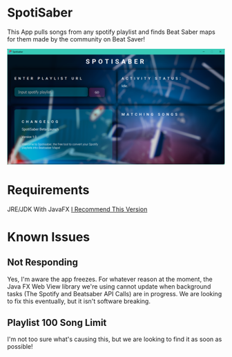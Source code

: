 # SpotiSaber
This App pulls songs from any spotify playlist and finds Beat Saber maps for them made by the community on Beat Saver!

![Image of Yaktocat](https://github.com/jerrymarshall2004/spotisaber/blob/main/java_rSjVZC7dXE.png)

# Requirements
JRE/JDK With JavaFX
[I Recommend This Version](https://www.oracle.com/ca-en/java/technologies/javase/javase-jdk8-downloads.html)

# Known Issues
## Not Responding
Yes, I'm aware the app freezes. For whatever reason at the moment, the Java FX Web View library we're using cannot update when background tasks (The Spotify and Beatsaber API Calls) are in progress. We are looking to fix this eventually, but it isn't software breaking.

## Playlist 100 Song Limit
I'm not too sure what's causing this, but we are looking to find it as soon as possible!
